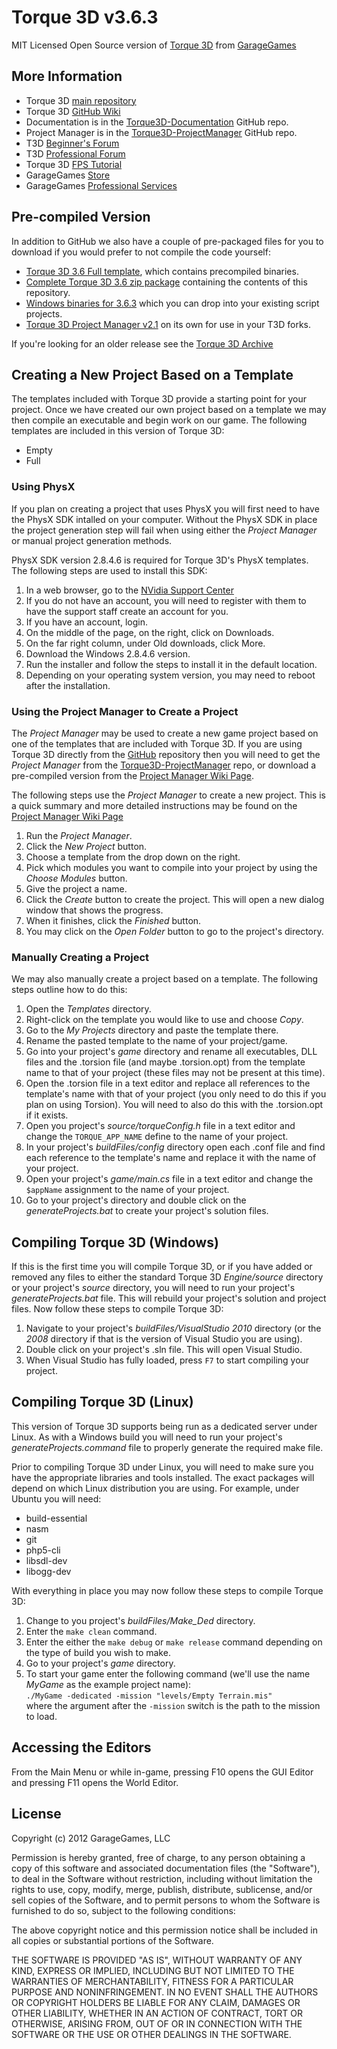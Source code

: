 Torque 3D v3.6.3
================

MIT Licensed Open Source version of [Torque 3D](http://www.garagegames.com/products/torque-3d) from [GarageGames](http://www.garagegames.com)

More Information
----------------

* Torque 3D [main repository](https://github.com/GarageGames/Torque3D)
* Torque 3D [GitHub Wiki](https://github.com/GarageGames/Torque3D/wiki)
* Documentation is in the [Torque3D-Documentation](https://github.com/GarageGames/Torque3D-Documentation) GitHub repo.
* Project Manager is in the [Torque3D-ProjectManager](https://github.com/GarageGames/Torque3D-ProjectManager) GitHub repo.
* T3D [Beginner's Forum](http://www.garagegames.com/community/forums/73)
* T3D [Professional Forum](http://www.garagegames.com/community/forums/63)
* Torque 3D [FPS Tutorial](http://www.garagegames.com/products/torque-3d/fps#/1-setup/1)
* GarageGames [Store](http://www.garagegames.com/products)
* GarageGames [Professional Services](http://services.garagegames.com/)

Pre-compiled Version
--------------------

In addition to GitHub we also have a couple of pre-packaged files for you to download if you would prefer to not compile the code yourself:
 
* [Torque 3D 3.6 Full template](http://mit.garagegames.com/Torque3D-3-6-1-FullTemplate.zip), which contains precompiled binaries.
* [Complete Torque 3D 3.6 zip package](http://mit.garagegames.com/Torque3D-3-6-1.zip) containing the contents of this repository.
* [Windows binaries for 3.6.3](https://github.com/GarageGames/Torque3D/releases/tag/v3.6.3) which you can drop into your existing script projects.
* [Torque 3D Project Manager v2.1](http://mit.garagegames.com/T3DProjectManager-2-1.zip) on its own for use in your T3D forks.

If you're looking for an older release see the [Torque 3D Archive](https://github.com/GarageGames/Torque3D/wiki/Torque-3D-Archive)

Creating a New Project Based on a Template
------------------------------------------

The templates included with Torque 3D provide a starting point for your project.  Once we have created our own project based on a template we may then compile an executable and begin work on our game.  The following templates are included in this version of Torque 3D:

* Empty
* Full

### Using PhysX ###

If you plan on creating a project that uses PhysX you will first need to have the PhysX SDK intalled on your computer.  Without the PhysX SDK in place the project generation step will fail when using either the *Project Manager* or manual project generation methods.

PhysX SDK version 2.8.4.6 is required for Torque 3D's PhysX templates.  The following steps are used to install this SDK:

1. In a web browser, go to the [NVidia Support Center](http://supportcenteronline.com/ics/support/default.asp?deptID=1949)
2. If you do not have an account, you will need to register with them to have the support staff create an account for you.
3. If you have an account, login.
4. On the middle of the page, on the right, click on Downloads.
5. On the far right column, under Old downloads, click More.
6. Download the Windows 2.8.4.6 version.
7. Run the installer and follow the steps to install it in the default location.
8. Depending on your operating system version, you may need to reboot after the installation.

### Using the Project Manager to Create a Project ###

The *Project Manager* may be used to create a new game project based on one of the templates that are included with Torque 3D.  If you are using Torque 3D directly from the [GitHub](https://github.com/GarageGames/Torque3D) repository then you will need to get the *Project Manager* from the [Torque3D-ProjectManager](https://github.com/GarageGames/Torque3D-ProjectManager) repo, or download a pre-compiled version from the [Project Manager Wiki Page](https://github.com/GarageGames/Torque3D/wiki/Project-Manager).

The following steps use the *Project Manager* to create a new project.  This is a quick summary and more detailed instructions may be found on the [Project Manager Wiki Page](https://github.com/GarageGames/Torque3D/wiki/Project-Manager)

1. Run the *Project Manager*.
2. Click the *New Project* button.
3. Choose a template from the drop down on the right.
4. Pick which modules you want to compile into your project by using the *Choose Modules* button.
5. Give the project a name.
6. Click the *Create* button to create the project.  This will open a new dialog window that shows the progress.
7. When it finishes, click the *Finished* button.
8. You may click on the *Open Folder* button to go to the project's directory.

### Manually Creating a Project ###

We may also manually create a project based on a template.  The following steps outline how to do this:

1. Open the *Templates* directory.
2. Right-click on the template you would like to use and choose *Copy*.
3. Go to the *My Projects* directory and paste the template there.
4. Rename the pasted template to the name of your project/game.
5. Go into your project's *game* directory and rename all executables, DLL files and the .torsion file (and maybe .torsion.opt) from the template name to that of your project (these files may not be present at this time).
6. Open the .torsion file in a text editor and replace all references to the template's name with that of your project (you only need to do this if you plan on using Torsion).  You will need to also do this with the .torsion.opt if it exists.
7. Open you project's *source/torqueConfig.h* file in a text editor and change the `TORQUE_APP_NAME` define to the name of your project.
8. In your project's *buildFiles/config* directory open each .conf file and find each reference to the template's name and replace it with the name of your project.
9. Open your project's *game/main.cs* file in a text editor and change the `$appName` assignment to the name of your project.
10. Go to your project's directory and double click on the *generateProjects.bat* to create your project's solution files.

Compiling Torque 3D (Windows)
-----------------------------
If this is the first time you will compile Torque 3D, or if you have added or removed any files to either the standard Torque 3D *Engine/source* directory or your project's *source* directory, you will need to run your project's *generateProjects.bat* file.  This will rebuild your project's solution and project files.  Now follow these steps to compile Torque 3D:

1. Navigate to your project's *buildFiles/VisualStudio 2010* directory (or the *2008* directory if that is the version of Visual Studio you are using).
2. Double click on your project's .sln file.  This will open Visual Studio.
3. When Visual Studio has fully loaded, press `F7` to start compiling your project.

Compiling Torque 3D (Linux)
-----------------------------
This version of Torque 3D supports being run as a dedicated server under Linux.  As with a Windows build you will need to run your project's *generateProjects.command* file to properly generate the required make file.

Prior to compiling Torque 3D under Linux, you will need to make sure you have the appropriate libraries and tools installed.  The exact packages will depend on which Linux distribution you are using.  For example, under Ubuntu you will need:

* build-essential
* nasm
* git
* php5-cli
* libsdl-dev
* libogg-dev

With everything in place you may now follow these steps to compile Torque 3D:

1. Change to you project's *buildFiles/Make_Ded* directory.
2. Enter the `make clean` command.
3. Enter the either the `make debug` or `make release` command depending on the type of build you wish to make.
4. Go to your project's *game* directory.
5. To start your game enter the following command (we'll use the name *MyGame* as the example project name):  
    `./MyGame -dedicated -mission "levels/Empty Terrain.mis"`  
    where the argument after the `-mission` switch is the path to the mission to load.

Accessing the Editors
---------------------
From the Main Menu or while in-game, pressing F10 opens the GUI Editor and pressing F11 opens the World Editor.

License
-------

Copyright (c) 2012 GarageGames, LLC

Permission is hereby granted, free of charge, to any person obtaining a copy
of this software and associated documentation files (the "Software"), to
deal in the Software without restriction, including without limitation the
rights to use, copy, modify, merge, publish, distribute, sublicense, and/or
sell copies of the Software, and to permit persons to whom the Software is
furnished to do so, subject to the following conditions:

The above copyright notice and this permission notice shall be included in
all copies or substantial portions of the Software.

THE SOFTWARE IS PROVIDED "AS IS", WITHOUT WARRANTY OF ANY KIND, EXPRESS OR
IMPLIED, INCLUDING BUT NOT LIMITED TO THE WARRANTIES OF MERCHANTABILITY,
FITNESS FOR A PARTICULAR PURPOSE AND NONINFRINGEMENT. IN NO EVENT SHALL THE
AUTHORS OR COPYRIGHT HOLDERS BE LIABLE FOR ANY CLAIM, DAMAGES OR OTHER
LIABILITY, WHETHER IN AN ACTION OF CONTRACT, TORT OR OTHERWISE, ARISING
FROM, OUT OF OR IN CONNECTION WITH THE SOFTWARE OR THE USE OR OTHER DEALINGS
IN THE SOFTWARE.

